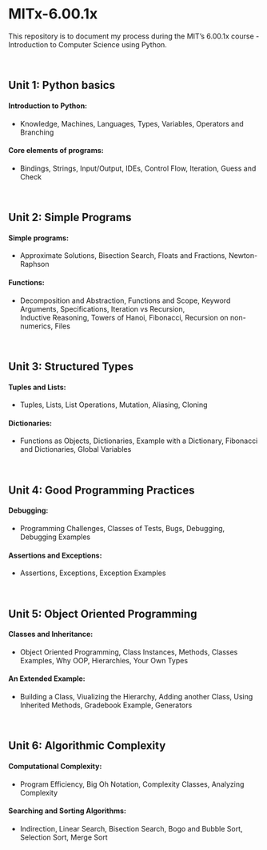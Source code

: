 # MITx-6.00.1x
This repository is to document my process during the MIT’s 6.00.1x course - Introduction to Computer Science using Python.

<br>

## Unit 1: Python basics
#### Introduction to Python:  
- Knowledge, Machines, Languages, Types, Variables, Operators and Branching  
#### Core elements of programs:
- Bindings, Strings, Input/Output, IDEs, Control Flow, Iteration, Guess and Check  

<br>

## Unit 2: Simple Programs
#### Simple programs:
- Approximate Solutions, Bisection Search, Floats and Fractions, Newton-Raphson  
#### Functions:
- Decomposition and Abstraction, Functions and Scope, Keyword Arguments, Specifications, Iteration vs Recursion,   
  Inductive Reasoning, Towers of Hanoi, Fibonacci, Recursion on non-numerics, Files 

<br>

## Unit 3: Structured Types
#### Tuples and Lists:
- Tuples, Lists, List Operations, Mutation, Aliasing, Cloning 
#### Dictionaries:
- Functions as Objects, Dictionaries, Example with a Dictionary, Fibonacci and Dictionaries, Global Variables

<br>

## Unit 4: Good Programming Practices
#### Debugging:
- Programming Challenges, Classes of Tests, Bugs, Debugging, Debugging Examples 
#### Assertions and Exceptions:
- Assertions, Exceptions, Exception Examples

<br>

## Unit 5: Object Oriented Programming
#### Classes and Inheritance:
- Object Oriented Programming, Class Instances, Methods, Classes Examples, Why OOP, Hierarchies, Your Own Types
#### An Extended Example:
- Building a Class, Viualizing the Hierarchy, Adding another Class, Using Inherited Methods, Gradebook Example, Generators

<br>

## Unit 6: Algorithmic Complexity
#### Computational Complexity:  
- Program Efficiency, Big Oh Notation, Complexity Classes, Analyzing Complexity  
#### Searching and Sorting Algorithms:  
- Indirection, Linear Search, Bisection Search, Bogo and Bubble Sort, Selection Sort, Merge Sort
